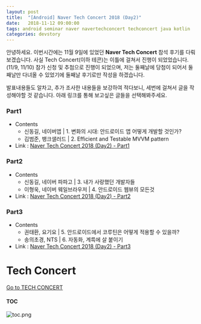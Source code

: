 ```yaml
---
layout: post
title:  "[Android] Naver Tech Concert 2018 (Day2)"
date:   2018-11-12 09:00:00
tags: android seminar naver navertechconcert techconcert java kotlin
categories: devstory
---
```


안녕하세요. 이번시간에는 11월 9일에 있었던 **Naver Tech Concert** 참석 후기를 다뤄보겠습니다. 사실 Tech Concert(이하 테콘)는 이틀에 걸쳐서 진행이 되었었습니다. (11/9, 11/10) 참가 신청 및 추첨으로 진행이 되었으며, 저는 둘째날에 당첨이 되어서 둘째날만 다녀올 수 있었기에 둘째날 후기로만 작성을 하겠습니다.

발표내용들도 알차고, 추가 조사한 내용들을 보강하여 적다보니, 세번에 걸쳐서 글을 작성해야할 것 같습니다. 아래 링크를 통해 보고싶은 글들을 선택해봐주세요.

### Part1
- Contents
    - 신동길, 네이버앱 | 1. 변화의 시대: 안드로이드 앱 어떻게 개발할 것인가?
    - 김범준, 뱅크샐러드 | 2. Efficient and Testable MVVM pattern
- Link : [Naver Tech Concert 2018 (Day2) - Part1](/devstory/2018/11/12/Naver-Tech-Concert-Part1/)


### Part2
- Contents
    - 신동길, 네이버 파파고 | 3. 내가 사랑했던 개발자들
    - 이형욱, 네이버 웨일브라우저 | 4. 안드로이드 웹뷰의 모든것
-  Link : [Naver Tech Concert 2018 (Day2) - Part2](/devstory/2018/11/12/Naver-Tech-Concert-Part2/)


### Part3
- Contents
    - 권태환, 요기요 | 5. 안드로이드에서 코루틴은 어떻게 적용할 수 있을까?
    - 송의초경, NTS | 6. 자동화, 계륵에 살 붙이기
- Link : [Naver Tech Concert 2018 (Day2) - Part3](/devstory/2018/11/12/Naver-Tech-Concert-Part3/)



# Tech Concert
[Go to TECH CONCERT](https://techcon.naver.com/)

#### TOC
![toc.png](/static/assets/img/posts/navertachconcert18/toc.png)